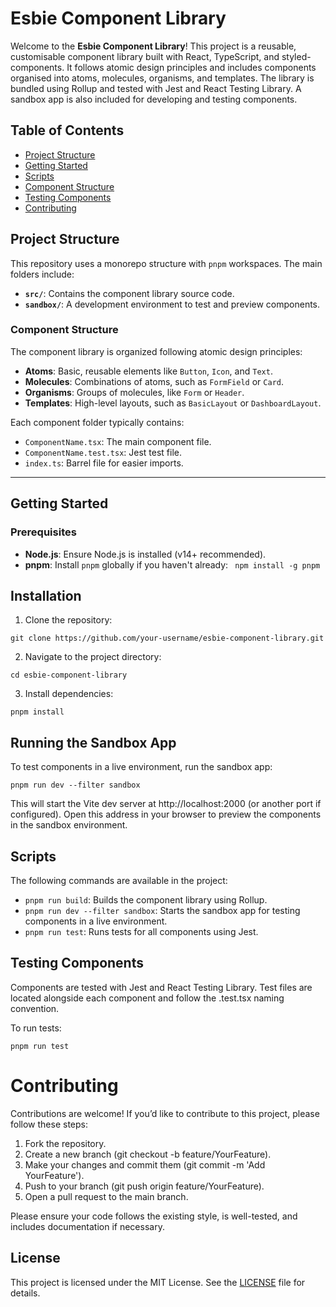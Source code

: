 # Esbie Component Library

Welcome to the **Esbie Component Library**! This project is a reusable, customisable component library built with React, TypeScript, and styled-components. It follows atomic design principles and includes components organised into atoms, molecules, organisms, and templates. The library is bundled using Rollup and tested with Jest and React Testing Library. A sandbox app is also included for developing and testing components.

## Table of Contents

- [Project Structure](#project-structure)
- [Getting Started](#getting-started)
- [Scripts](#scripts)
- [Component Structure](#component-structure)
- [Testing Components](#testing-components)
- [Contributing](#contributing)


## Project Structure

This repository uses a monorepo structure with `pnpm` workspaces. The main folders include:

- **`src/`**: Contains the component library source code.
- **`sandbox/`**: A development environment to test and preview components.

### Component Structure

The component library is organized following atomic design principles:

- **Atoms**: Basic, reusable elements like `Button`, `Icon`, and `Text`.
- **Molecules**: Combinations of atoms, such as `FormField` or `Card`.
- **Organisms**: Groups of molecules, like `Form` or `Header`.
- **Templates**: High-level layouts, such as `BasicLayout` or `DashboardLayout`.

Each component folder typically contains:
- `ComponentName.tsx`: The main component file.
- `ComponentName.test.tsx`: Jest test file.
- `index.ts`: Barrel file for easier imports.

---

## Getting Started

### Prerequisites

- **Node.js**: Ensure Node.js is installed (v14+ recommended).
- **pnpm**: Install `pnpm` globally if you haven't already:
` npm install -g pnpm`

## Installation
1. Clone the repository:

`git clone https://github.com/your-username/esbie-component-library.git`

2. Navigate to the project directory:

`cd esbie-component-library`

3. Install dependencies:

`pnpm install`

## Running the Sandbox App
To test components in a live environment, run the sandbox app:

`pnpm run dev --filter sandbox`

This will start the Vite dev server at http://localhost:2000 (or another port if configured). Open this address in your browser to preview the components in the sandbox environment.


## Scripts
The following commands are available in the project:

- `pnpm run build`: Builds the component library using Rollup.
- `pnpm run dev --filter sandbox`: Starts the sandbox app for testing components in a live environment.
- `pnpm run test`: Runs tests for all components using Jest.

## Testing Components
Components are tested with Jest and React Testing Library. Test files are located alongside each component and follow the .test.tsx naming convention.

To run tests:

`pnpm run test`


# Contributing
Contributions are welcome! If you’d like to contribute to this project, please follow these steps:

1. Fork the repository.
2. Create a new branch (git checkout -b feature/YourFeature).
3. Make your changes and commit them (git commit -m 'Add YourFeature').
4. Push to your branch (git push origin feature/YourFeature).
5. Open a pull request to the main branch.

Please ensure your code follows the existing style, is well-tested, and includes documentation if necessary.

## License
This project is licensed under the MIT License. See the [LICENSE](./LICENSE) file for details.
